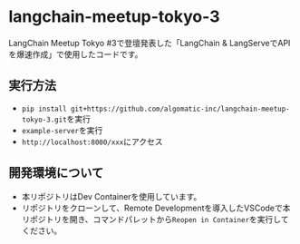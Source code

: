 # langchain-meetup-tokyo-3

LangChain Meetup Tokyo #3で登壇発表した「LangChain & LangServeでAPIを爆速作成」で使用したコードです。

## 実行方法

- `pip install git+https://github.com/algomatic-inc/langchain-meetup-tokyo-3.git`を実行
- `example-server`を実行
- `http://localhost:8000/xxx`にアクセス

## 開発環境について

- 本リポジトリはDev Containerを使用しています。
- リポジトリをクローンして、Remote Developmentを導入したVSCodeで本リポジトリを開き、コマンドパレットから`Reopen in Container`を実行してください。
